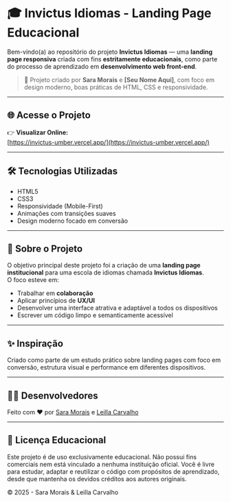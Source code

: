 # 🎓 Invictus Idiomas - Landing Page Educacional

Bem-vindo(a) ao repositório do projeto **Invictus Idiomas** — uma **landing page responsiva** criada com fins **estritamente educacionais**, como parte do processo de aprendizado em **desenvolvimento web front-end**.

> 🚀 Projeto criado por **Sara Morais** e **[Seu Nome Aqui]**, com foco em design moderno, boas práticas de HTML, CSS e responsividade.

---

## 🌐 Acesse o Projeto

👉 **Visualizar Online:**  
[https://invictus-umber.vercel.app/](https://invictus-umber.vercel.app/)

---

## 🛠️ Tecnologias Utilizadas

- HTML5
- CSS3
- Responsividade (Mobile-First)
- Animações com transições suaves
- Design moderno focado em conversão

---

## 🧠 Sobre o Projeto

O objetivo principal deste projeto foi a criação de uma **landing page institucional** para uma escola de idiomas chamada **Invictus Idiomas**.  
O foco esteve em:

- Trabalhar em **colaboração**
- Aplicar princípios de **UX/UI**
- Desenvolver uma interface atrativa e adaptável a todos os dispositivos
- Escrever um código limpo e semanticamente acessível

---

## ✨ Inspiração

Criado como parte de um estudo prático sobre landing pages com foco em conversão, estrutura visual e performance em diferentes dispositivos.

---

## 👨‍💻 Desenvolvedores

Feito com ❤️ por [Sara Morais](https://github.com/sarasmorais) e [Leilla Carvalho](https://github.com/Leillac88)

---

## 📄 Licença Educacional
Este projeto é de uso exclusivamente educacional.
Não possui fins comerciais nem está vinculado a nenhuma instituição oficial.
Você é livre para estudar, adaptar e reutilizar o código com propósitos de aprendizado, desde que mantenha os devidos créditos aos autores originais.

© 2025 - Sara Morais & Leilla Carvalho

